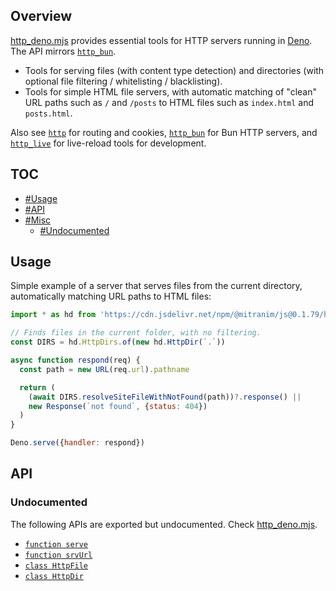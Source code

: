 ## Overview

[http_deno.mjs](../http_deno.mjs) provides essential tools for HTTP servers running in [Deno](https://deno.land). The API mirrors [`http_bun`](http_bun_readme.md).

* Tools for serving files (with content type detection) and directories (with optional file filtering / whitelisting / blacklisting).
* Tools for simple HTML file servers, with automatic matching of "clean" URL paths such as `/` and `/posts` to HTML files such as `index.html` and `posts.html`.

Also see [`http`](http_readme.md) for routing and cookies, [`http_bun`](http_bun_readme.md) for Bun HTTP servers, and [`http_live`](http_live_readme.md) for live-reload tools for development.

## TOC

* [#Usage](#usage)
* [#API](#api)
* [#Misc](#misc)
  * [#Undocumented](#undocumented)

## Usage

Simple example of a server that serves files from the current directory, automatically matching URL paths to HTML files:

```js
import * as hd from 'https://cdn.jsdelivr.net/npm/@mitranim/js@0.1.79/http_deno.mjs'

// Finds files in the current folder, with no filtering.
const DIRS = hd.HttpDirs.of(new hd.HttpDir(`.`))

async function respond(req) {
  const path = new URL(req.url).pathname

  return (
    (await DIRS.resolveSiteFileWithNotFound(path))?.response() ||
    new Response(`not found`, {status: 404})
  )
}

Deno.serve({handler: respond})
```

## API

### Undocumented

The following APIs are exported but undocumented. Check [http_deno.mjs](../http_deno.mjs).

  * [`function serve`](../http_deno.mjs#L9)
  * [`function srvUrl`](../http_deno.mjs#L14)
  * [`class HttpFile`](../http_deno.mjs#L21)
  * [`class HttpDir`](../http_deno.mjs#L50)

